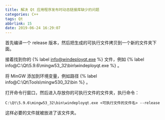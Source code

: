 ```yaml
---
title: 解决 Qt 应用程序发布时动态链接库缺少的问题
categories: C++
tags: Qt
abbrlink: 15
date: 2019-06-24 16:29:07
---
```

首先编译一个 release 版本，然后把生成的可执行文件拷贝到一个新的文件夹下面。

接着找到你的 {% label info@windeployqt.exe %} 文件，例如 {% label info@C:\Qt\5.9.6\mingw53_32\bin\windeployqt.exe %} 。

将 MinGW 添加到环境变量，例如路径  {% label info@C:\Qt\Tools\mingw530_32\bin %} 。

打开命令行窗口，然后进入存放你的可执行文件的文件夹，执行命令：

```
C:\Qt\5.9.6\mingw53_32\bin\windeployqt.exe <可执行文件的文件名> --release
```

这样必要的文件就被放进了该文件夹。
